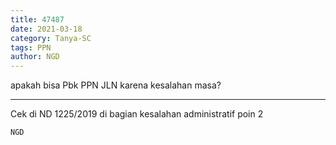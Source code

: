 ```yaml
---
title: 47487
date: 2021-03-18
category: Tanya-SC
tags: PPN
author: NGD
---
```


apakah bisa Pbk PPN JLN karena kesalahan masa?

---

Cek di ND 1225/2019 di bagian kesalahan administratif poin 2

`NGD`
